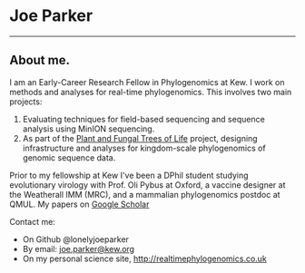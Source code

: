 # Joe Parker
---

## About me.
I am an Early-Career Research Fellow in Phylogenomics at Kew. I work on methods and analyses for real-time phylogenomics. This involves two main projects:
1) Evaluating techniques for field-based sequencing and sequence analysis using MinION sequencing.
2) As part of the [Plant and Fungal Trees of Life](http://science.kew.org/strategic-output/plant-and-fungal-trees-life) project, designing infrastructure and analyses for kingdom-scale phylogenomics of genomic sequence data.

Prior to my fellowship at Kew I've been a DPhil student studying evolutionary virology with Prof. Oli Pybus at Oxford, a vaccine designer at the Weatherall IMM (MRC), and a mammalian phylogenomics postdoc at QMUL. My papers on [Google Scholar](http://scholar.google.co.uk/citations?user=WC7nAYAAAAJ)

Contact me:
* On Github @lonelyjoeparker
* By email: joe.parker@kew.org
* On my personal science site, http://realtimephylogenomics.co.uk 

